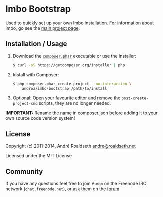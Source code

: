 Imbo Bootstrap
==============

Used to quickly set up your own Imbo installation. For information about Imbo,
go see the [main project page](https://github.com/imbo/imbo).

Installation / Usage
--------------------

1. Download the [`composer.phar`](https://getcomposer.org/composer.phar)
   executable or use the installer:

    ``` sh
    $ curl -sS https://getcomposer.org/installer | php
    ```

2. Install with Composer:

    ``` sh
    $ php composer.phar create-project --no-interaction \
        androa/imbo-bootstrap /path/to/install
    ```

3. Optional: Open your favourite editor and remove the
   `post-create-project-cmd` scripts, they are no longer needed.

**IMPORTANT:** Rename the name in composer.json before adding it to your own source
code version system!

License
-------
Copyright (c) 2011-2014, André Roaldseth <andre@roaldseth.net>

Licensed under the MIT License

Community
---------
If you have any questions feel free to join `#imbo` on the Freenode IRC
network (`chat.freenode.net`), or ask them on the
[forum](https://groups.google.com/forum/#!forum/imbo-project).

